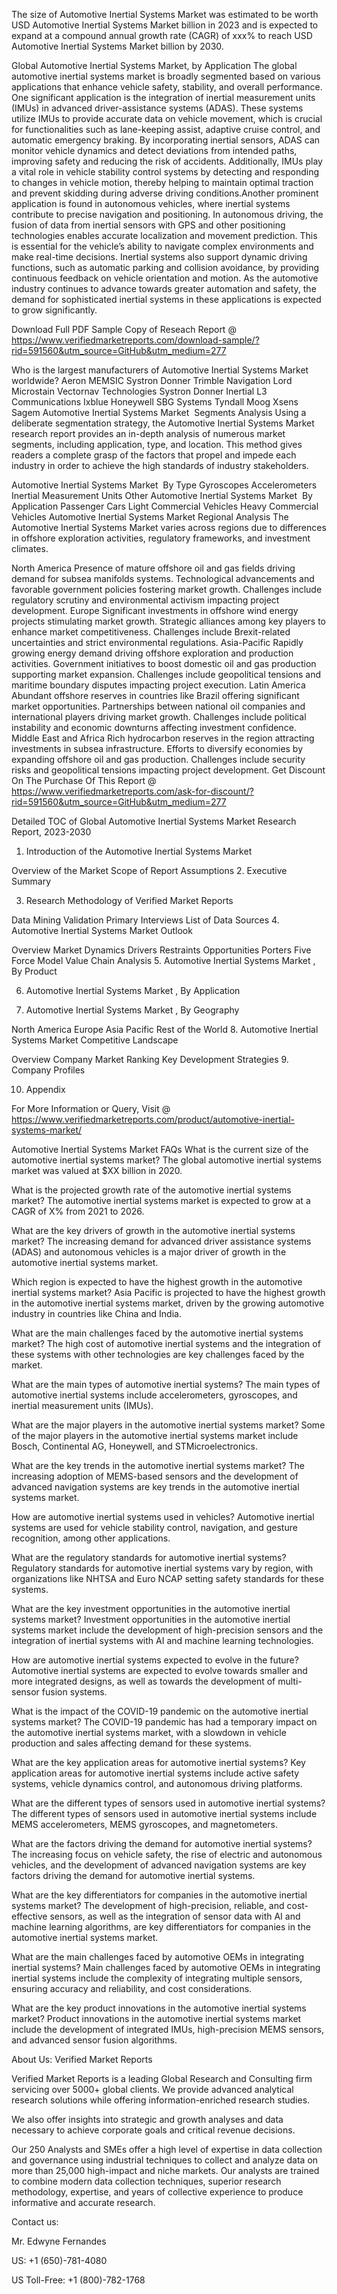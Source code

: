 The size of Automotive Inertial Systems Market was estimated to be worth USD Automotive Inertial Systems Market billion in 2023 and is expected to expand at a compound annual growth rate (CAGR) of xxx% to reach USD Automotive Inertial Systems Market billion by 2030.

Global Automotive Inertial Systems Market, by Application
The global automotive inertial systems market is broadly segmented based on various applications that enhance vehicle safety, stability, and overall performance. One significant application is the integration of inertial measurement units (IMUs) in advanced driver-assistance systems (ADAS). These systems utilize IMUs to provide accurate data on vehicle movement, which is crucial for functionalities such as lane-keeping assist, adaptive cruise control, and automatic emergency braking. By incorporating inertial sensors, ADAS can monitor vehicle dynamics and detect deviations from intended paths, improving safety and reducing the risk of accidents. Additionally, IMUs play a vital role in vehicle stability control systems by detecting and responding to changes in vehicle motion, thereby helping to maintain optimal traction and prevent skidding during adverse driving conditions.Another prominent application is found in autonomous vehicles, where inertial systems contribute to precise navigation and positioning. In autonomous driving, the fusion of data from inertial sensors with GPS and other positioning technologies enables accurate localization and movement prediction. This is essential for the vehicle’s ability to navigate complex environments and make real-time decisions. Inertial systems also support dynamic driving functions, such as automatic parking and collision avoidance, by providing continuous feedback on vehicle orientation and motion. As the automotive industry continues to advance towards greater automation and safety, the demand for sophisticated inertial systems in these applications is expected to grow significantly.

Download Full PDF Sample Copy of Reseach Report @ https://www.verifiedmarketreports.com/download-sample/?rid=591560&utm_source=GitHub&utm_medium=277

Who is the largest manufacturers of Automotive Inertial Systems Market worldwide?
Aeron
MEMSIC
Systron Donner
Trimble Navigation
Lord Microstain
Vectornav Technologies
Systron Donner Inertial
L3 Communications
Ixblue
Honeywell
SBG Systems
Tyndall
Moog
Xsens
Sagem
Automotive Inertial Systems Market  Segments Analysis
Using a deliberate segmentation strategy, the Automotive Inertial Systems Market research report provides an in-depth analysis of numerous market segments, including application, type, and location. This method gives readers a complete grasp of the factors that propel and impede each industry in order to achieve the high standards of industry stakeholders.

Automotive Inertial Systems Market  By Type
Gyroscopes
Accelerometers
Inertial Measurement Units
Other
Automotive Inertial Systems Market  By Application
Passenger Cars
Light Commercial Vehicles
Heavy Commercial Vehicles
Automotive Inertial Systems Market Regional Analysis
The Automotive Inertial Systems Market varies across regions due to differences in offshore exploration activities, regulatory frameworks, and investment climates.

North America
Presence of mature offshore oil and gas fields driving demand for subsea manifolds systems.
Technological advancements and favorable government policies fostering market growth.
Challenges include regulatory scrutiny and environmental activism impacting project development.
Europe
Significant investments in offshore wind energy projects stimulating market growth.
Strategic alliances among key players to enhance market competitiveness.
Challenges include Brexit-related uncertainties and strict environmental regulations.
Asia-Pacific
Rapidly growing energy demand driving offshore exploration and production activities.
Government initiatives to boost domestic oil and gas production supporting market expansion.
Challenges include geopolitical tensions and maritime boundary disputes impacting project execution.
Latin America
Abundant offshore reserves in countries like Brazil offering significant market opportunities.
Partnerships between national oil companies and international players driving market growth.
Challenges include political instability and economic downturns affecting investment confidence.
Middle East and Africa
Rich hydrocarbon reserves in the region attracting investments in subsea infrastructure.
Efforts to diversify economies by expanding offshore oil and gas production.
Challenges include security risks and geopolitical tensions impacting project development.
Get Discount On The Purchase Of This Report @ https://www.verifiedmarketreports.com/ask-for-discount/?rid=591560&utm_source=GitHub&utm_medium=277

Detailed TOC of Global Automotive Inertial Systems Market Research Report, 2023-2030
1. Introduction of the Automotive Inertial Systems Market

Overview of the Market
Scope of Report
Assumptions
2. Executive Summary

3. Research Methodology of Verified Market Reports

Data Mining
Validation
Primary Interviews
List of Data Sources
4. Automotive Inertial Systems Market Outlook

Overview
Market Dynamics
Drivers
Restraints
Opportunities
Porters Five Force Model
Value Chain Analysis
5. Automotive Inertial Systems Market , By Product

6. Automotive Inertial Systems Market , By Application

7. Automotive Inertial Systems Market , By Geography

North America
Europe
Asia Pacific
Rest of the World
8. Automotive Inertial Systems Market Competitive Landscape

Overview
Company Market Ranking
Key Development Strategies
9. Company Profiles

10. Appendix

For More Information or Query, Visit @ https://www.verifiedmarketreports.com/product/automotive-inertial-systems-market/

Automotive Inertial Systems Market FAQs
What is the current size of the automotive inertial systems market?
The global automotive inertial systems market was valued at $XX billion in 2020.

What is the projected growth rate of the automotive inertial systems market?
The automotive inertial systems market is expected to grow at a CAGR of X% from 2021 to 2026.

What are the key drivers of growth in the automotive inertial systems market?
The increasing demand for advanced driver assistance systems (ADAS) and autonomous vehicles is a major driver of growth in the automotive inertial systems market.

Which region is expected to have the highest growth in the automotive inertial systems market?
Asia Pacific is projected to have the highest growth in the automotive inertial systems market, driven by the growing automotive industry in countries like China and India.

What are the main challenges faced by the automotive inertial systems market?
The high cost of automotive inertial systems and the integration of these systems with other technologies are key challenges faced by the market.

What are the main types of automotive inertial systems?
The main types of automotive inertial systems include accelerometers, gyroscopes, and inertial measurement units (IMUs).

What are the major players in the automotive inertial systems market?
Some of the major players in the automotive inertial systems market include Bosch, Continental AG, Honeywell, and STMicroelectronics.

What are the key trends in the automotive inertial systems market?
The increasing adoption of MEMS-based sensors and the development of advanced navigation systems are key trends in the automotive inertial systems market.

How are automotive inertial systems used in vehicles?
Automotive inertial systems are used for vehicle stability control, navigation, and gesture recognition, among other applications.

What are the regulatory standards for automotive inertial systems?
Regulatory standards for automotive inertial systems vary by region, with organizations like NHTSA and Euro NCAP setting safety standards for these systems.

What are the key investment opportunities in the automotive inertial systems market?
Investment opportunities in the automotive inertial systems market include the development of high-precision sensors and the integration of inertial systems with AI and machine learning technologies.

How are automotive inertial systems expected to evolve in the future?
Automotive inertial systems are expected to evolve towards smaller and more integrated designs, as well as towards the development of multi-sensor fusion systems.

What is the impact of the COVID-19 pandemic on the automotive inertial systems market?
The COVID-19 pandemic has had a temporary impact on the automotive inertial systems market, with a slowdown in vehicle production and sales affecting demand for these systems.

What are the key application areas for automotive inertial systems?
Key application areas for automotive inertial systems include active safety systems, vehicle dynamics control, and autonomous driving platforms.

What are the different types of sensors used in automotive inertial systems?
The different types of sensors used in automotive inertial systems include MEMS accelerometers, MEMS gyroscopes, and magnetometers.

What are the factors driving the demand for automotive inertial systems?
The increasing focus on vehicle safety, the rise of electric and autonomous vehicles, and the development of advanced navigation systems are key factors driving the demand for automotive inertial systems.

What are the key differentiators for companies in the automotive inertial systems market?
The development of high-precision, reliable, and cost-effective sensors, as well as the integration of sensor data with AI and machine learning algorithms, are key differentiators for companies in the automotive inertial systems market.

What are the main challenges faced by automotive OEMs in integrating inertial systems?
Main challenges faced by automotive OEMs in integrating inertial systems include the complexity of integrating multiple sensors, ensuring accuracy and reliability, and cost considerations.

What are the key product innovations in the automotive inertial systems market?
Product innovations in the automotive inertial systems market include the development of integrated IMUs, high-precision MEMS sensors, and advanced sensor fusion algorithms.

About Us: Verified Market Reports

Verified Market Reports is a leading Global Research and Consulting firm servicing over 5000+ global clients. We provide advanced analytical research solutions while offering information-enriched research studies.

We also offer insights into strategic and growth analyses and data necessary to achieve corporate goals and critical revenue decisions.

Our 250 Analysts and SMEs offer a high level of expertise in data collection and governance using industrial techniques to collect and analyze data on more than 25,000 high-impact and niche markets. Our analysts are trained to combine modern data collection techniques, superior research methodology, expertise, and years of collective experience to produce informative and accurate research.

Contact us:

Mr. Edwyne Fernandes

US: +1 (650)-781-4080

US Toll-Free: +1 (800)-782-1768
